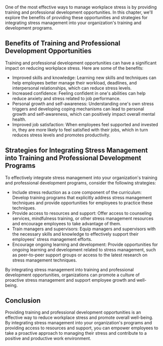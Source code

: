 
One of the most effective ways to manage workplace stress is by providing training and professional development opportunities. In this chapter, we'll explore the benefits of providing these opportunities and strategies for integrating stress management into your organization's training and development programs.

Benefits of Training and Professional Development Opportunities
---------------------------------------------------------------

Training and professional development opportunities can have a significant impact on reducing workplace stress. Here are some of the benefits:

* Improved skills and knowledge: Learning new skills and techniques can help employees better manage their workload, deadlines, and interpersonal relationships, which can reduce stress levels.
* Increased confidence: Feeling confident in one's abilities can help reduce anxiety and stress related to job performance.
* Personal growth and self-awareness: Understanding one's own stress triggers and developing coping mechanisms can lead to personal growth and self-awareness, which can positively impact overall mental health.
* Improved job satisfaction: When employees feel supported and invested in, they are more likely to feel satisfied with their jobs, which in turn reduces stress levels and promotes productivity.

Strategies for Integrating Stress Management into Training and Professional Development Programs
------------------------------------------------------------------------------------------------

To effectively integrate stress management into your organization's training and professional development programs, consider the following strategies:

* Include stress reduction as a core component of the curriculum: Develop training programs that explicitly address stress management techniques and provide opportunities for employees to practice these techniques.
* Provide access to resources and support: Offer access to counseling services, mindfulness training, or other stress management resources and encourage employees to take advantage of them.
* Train managers and supervisors: Equip managers and supervisors with the necessary skills and knowledge to effectively support their employees' stress management efforts.
* Encourage ongoing learning and development: Provide opportunities for ongoing learning and development related to stress management, such as peer-to-peer support groups or access to the latest research on stress management techniques.

By integrating stress management into training and professional development opportunities, organizations can promote a culture of proactive stress management and support employee growth and well-being.

Conclusion
----------

Providing training and professional development opportunities is an effective way to reduce workplace stress and promote overall well-being. By integrating stress management into your organization's programs and providing access to resources and support, you can empower employees to take a proactive approach to managing their stress and contribute to a positive and productive work environment.
